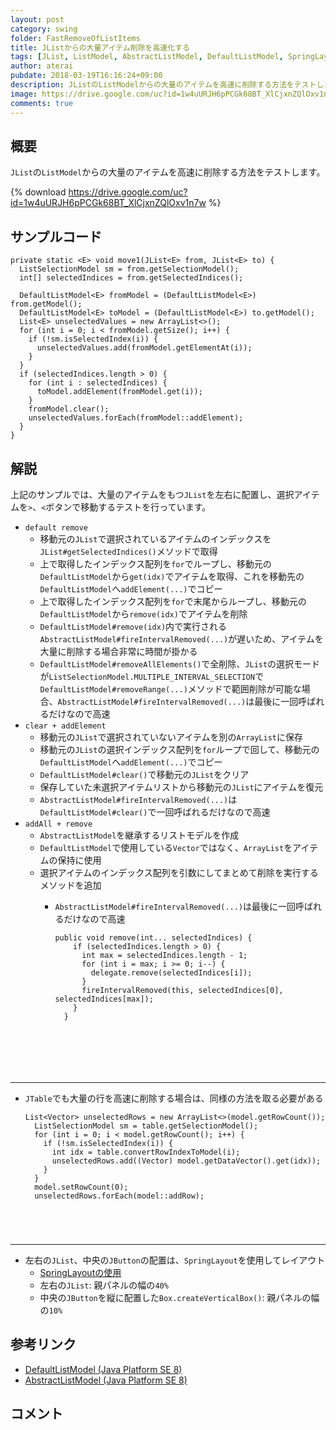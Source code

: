 ```yaml
---
layout: post
category: swing
folder: FastRemoveOfListItems
title: JListからの大量アイテム削除を高速化する
tags: [JList, ListModel, AbstractListModel, DefaultListModel, SpringLayout]
author: aterai
pubdate: 2018-03-19T16:16:24+09:00
description: JListのListModelからの大量のアイテムを高速に削除する方法をテストします。
image: https://drive.google.com/uc?id=1w4uURJH6pPCGk68BT_XlCjxnZQlOxv1n7w
comments: true
---
```

## 概要
`JList`の`ListModel`からの大量のアイテムを高速に削除する方法をテストします。

{% download https://drive.google.com/uc?id=1w4uURJH6pPCGk68BT_XlCjxnZQlOxv1n7w %}

## サンプルコード
<pre class="prettyprint"><code>private static &lt;E&gt; void move1(JList&lt;E&gt; from, JList&lt;E&gt; to) {
  ListSelectionModel sm = from.getSelectionModel();
  int[] selectedIndices = from.getSelectedIndices();

  DefaultListModel&lt;E&gt; fromModel = (DefaultListModel&lt;E&gt;) from.getModel();
  DefaultListModel&lt;E&gt; toModel = (DefaultListModel&lt;E&gt;) to.getModel();
  List&lt;E&gt; unselectedValues = new ArrayList&lt;&gt;();
  for (int i = 0; i &lt; fromModel.getSize(); i++) {
    if (!sm.isSelectedIndex(i)) {
      unselectedValues.add(fromModel.getElementAt(i));
    }
  }
  if (selectedIndices.length &gt; 0) {
    for (int i : selectedIndices) {
      toModel.addElement(fromModel.get(i));
    }
    fromModel.clear();
    unselectedValues.forEach(fromModel::addElement);
  }
}
</code></pre>

## 解説
上記のサンプルでは、大量のアイテムをもつ`JList`を左右に配置し、選択アイテムを`>`、`<`ボタンで移動するテストを行っています。

- `default remove`
    - 移動元の`JList`で選択されているアイテムのインデックスを`JList#getSelectedIndices()`メソッドで取得
    - 上で取得したインデックス配列を`for`でループし、移動元の`DefaultListModel`から`get(idx)`でアイテムを取得、これを移動先の`DefaultListModel`へ`addElement(...)`でコピー
    - 上で取得したインデックス配列を`for`で末尾からループし、移動元の`DefaultListModel`から`remove(idx)`でアイテムを削除
    - `DefaultListModel#remove(idx)`内で実行される`AbstractListModel#fireIntervalRemoved(...)`が遅いため、アイテムを大量に削除する場合非常に時間が掛かる
    - `DefaultListModel#removeAllElements()`で全削除、`JList`の選択モードが`ListSelectionModel.MULTIPLE_INTERVAL_SELECTION`で`DefaultListModel#removeRange(...)`メソッドで範囲削除が可能な場合、`AbstractListModel#fireIntervalRemoved(...)`は最後に一回呼ばれるだけなので高速
- `clear + addElement`
    - 移動元の`JList`で選択されていないアイテムを別の`ArrayList`に保存
    - 移動元の`JList`の選択インデックス配列を`for`ループで回して、移動元の`DefaultListModel`へ`addElement(...)`でコピー
    - `DefaultListModel#clear()`で移動元の`JList`をクリア
    - 保存していた未選択アイテムリストから移動元の`JList`にアイテムを復元
    - `AbstractListModel#fireIntervalRemoved(...)`は`DefaultListModel#clear()`で一回呼ばれるだけなので高速
- `addAll + remove`
    - `AbstractListModel`を継承するリストモデルを作成
    - `DefaultListModel`で使用している`Vector`ではなく、`ArrayList`をアイテムの保持に使用
    - 選択アイテムのインデックス配列を引数にしてまとめて削除を実行するメソッドを追加
        - `AbstractListModel#fireIntervalRemoved(...)`は最後に一回呼ばれるだけなので高速
            
            <pre class="prettyprint"><code>public void remove(int... selectedIndices) {
              if (selectedIndices.length &gt; 0) {
                int max = selectedIndices.length - 1;
                for (int i = max; i &gt;= 0; i--) {
                  delegate.remove(selectedIndices[i]);
                }
                fireIntervalRemoved(this, selectedIndices[0], selectedIndices[max]);
              }
            }
</code></pre>

<!-- dummy comment line for breaking list -->
- - - -
- `JTable`でも大量の行を高速に削除する場合は、同様の方法を取る必要がある
    
    <pre class="prettyprint"><code>List&lt;Vector&gt; unselectedRows = new ArrayList&lt;&gt;(model.getRowCount());
    ListSelectionModel sm = table.getSelectionModel();
    for (int i = 0; i &lt; model.getRowCount(); i++) {
      if (!sm.isSelectedIndex(i)) {
        int idx = table.convertRowIndexToModel(i);
        unselectedRows.add((Vector) model.getDataVector().get(idx));
      }
    }
    model.setRowCount(0);
    unselectedRows.forEach(model::addRow);
</code></pre>

<!-- dummy comment line for breaking list -->
- - - -
- 左右の`JList`、中央の`JButton`の配置は、`SpringLayout`を使用してレイアウト
    - [SpringLayoutの使用](https://ateraimemo.com/Swing/SpringLayout.html)
    - 左右の`JList`: 親パネルの幅の`40%`
    - 中央の`JButton`を縦に配置した`Box.createVerticalBox()`: 親パネルの幅の`10%`

<!-- dummy comment line for breaking list -->

## 参考リンク
- [DefaultListModel (Java Platform SE 8)](https://docs.oracle.com/javase/jp/8/docs/api/javax/swing/DefaultListModel.html)
- [AbstractListModel (Java Platform SE 8)](https://docs.oracle.com/javase/jp/8/docs/api/javax/swing/AbstractListModel.html)

<!-- dummy comment line for breaking list -->

## コメント
